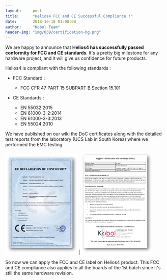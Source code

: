 ```yaml
---
layout:     post
title:      "Helios4 FCC and CE Successful Compliance !"
date:       2018-10-19 01:00:00
author:     "Kobol Team"
header-img: "img/039/certification-bg.png"
---
```


We are happy to announce that **Helios4 has successfully passed conformity for FCC and CE standards**. It's a pretty big milestone for any hardware project, and it will give us confidence for future products.

Helios4 is compliant with the following standards :

- FCC Standard :
    * FCC CFR 47 PART 15 SUBPART B Section 15.101

- CE Standards :
    * EN 55032:2015
    * EN 61000-3-2:2014
    * EN 61000-3-3:2013
    * EN 55024:2010

We have published on our [wiki](https://wiki.kobol.io/docs/#certification) the DoC certificates along with the detailed test reports from the laboratory (UCS Lab in South Korea) where we performed the EMC testing.

[![Helios4 FCC VoC](/img/039/ce_doc.png)](https://wiki.kobol.io/docs/#certification)|[![Helios4 CE DoC](/img/039/fcc_sdoc.png)](https://wiki.kobol.io/docs/#certification)


So now we can apply the FCC and CE label on Helios4 product. This FCC and CE compliance also applies to all the boards of the 1st batch since it's still the same hardware revision.
